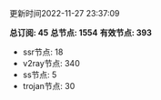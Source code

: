 更新时间2022-11-27 23:37:09

**总订阅: 45**
**总节点: 1554**
**有效节点: 393**
- ssr节点: 18
- v2ray节点: 340
- ss节点: 5
- trojan节点: 30
